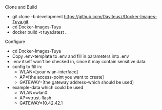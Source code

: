 Clone and Build

- git clone -b development https://github.com/Daviteusz/Docker-Images-Tuya.git
- cd Docker-Images-Tuya
- docker build -t tuya:latest .

Configure

- cd Docker-Images-Tuya
- Copy .env-template to .env and fill in parameters into .env
- .env itself won't be checked in, since it may contain sensitive data
- config to fill in:
  - WLAN=[your wlan-interface]
  - AP=[the access-point you want to create]
  - GATEWAY=[the gateway address-which should be used]
- example-data which could be used
  - WLAN=wlan0
  - AP=vtrust-flash
  - GATEWAY=10.42.42.1
